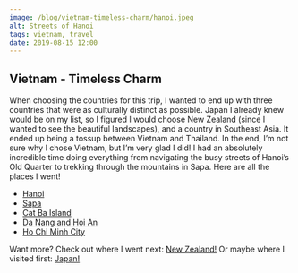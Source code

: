 ```yaml
---
image: /blog/vietnam-timeless-charm/hanoi.jpeg
alt: Streets of Hanoi
tags: vietnam, travel
date: 2019-08-15 12:00
---
```


## Vietnam - Timeless Charm

When choosing the countries for this trip, I wanted to end up with three countries that were as culturally distinct as possible. Japan I already knew would be on my list, so I figured I would choose New Zealand (since I wanted to see the beautiful landscapes), and a country in Southeast Asia. It ended up being a tossup between Vietnam and Thailand. In the end, I’m not sure why I chose Vietnam, but I’m very glad I did! I had an absolutely incredible time doing everything from navigating the busy streets of Hanoi’s Old Quarter to trekking through the mountains in Sapa.<!--more--> Here are all the places I went!

- [Hanoi](/post/hanoi-vietnam)
- [Sapa](/post/sapa-vietnam)
- [Cat Ba Island](/post/cat-ba-island-vietnam)
- [Da Nang and Hoi An](/post/da-nang-and-hoi-an-vietnam)
- [Ho Chi Minh City](/post/ho-chi-minh-city-vietnam)

Want more? Check out where I went next: [New Zealand!](/post/new-zealand-100-pure-new-zealand)
Or maybe where I visited first: [Japan!](/post/japan-land-of-the-rising-sun)
